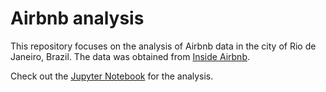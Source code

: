# Airbnb analysis

This repository focuses on the analysis of Airbnb data in the city of Rio de Janeiro, Brazil. The data was obtained from [Inside Airbnb](http://insideairbnb.com/get-the-data.html).

Check out the [Jupyter Notebook](https://github.com/balthapaixao/airbnb_analysis/blob/main/analysis.ipynb) for the analysis.


